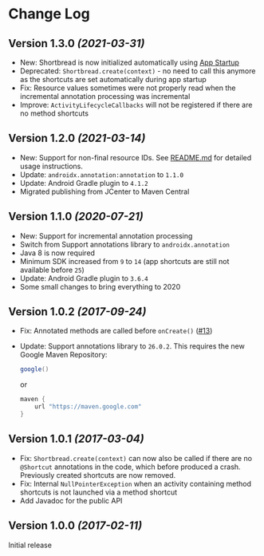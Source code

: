Change Log
==========

Version 1.3.0 *(2021-03-31)*
----------------------------
* New: Shortbread is now initialized automatically using [App Startup](https://developer.android.com/topic/libraries/app-startup)
* Deprecated: `Shortbread.create(context)` - no need to call this anymore as the shortcuts are set automatically during app startup
* Fix: Resource values sometimes were not properly read when the incremental annotation processing was incremental
* Improve: `ActivityLifecycleCallbacks` will not be registered if there are no method shortcuts


Version 1.2.0 *(2021-03-14)*
----------------------------
* New: Support for non-final resource IDs. See [README.md](https://github.com/MatthiasRobbers/shortbread#non-final-resource-ids)
for detailed usage instructions.
* Update: `androidx.annotation:annotation` to `1.1.0`
* Update: Android Gradle plugin to `4.1.2`
* Migrated publishing from JCenter to Maven Central


Version 1.1.0 *(2020-07-21)*
-----------------------------
* New: Support for incremental annotation processing
* Switch from Support annotations library to `androidx.annotation`
* Java 8 is now required
* Minimum SDK increased from `9` to `14` (app shortcuts are still not available before `25`)
* Update: Android Gradle plugin to `3.6.4`
* Some small changes to bring everything to 2020


Version 1.0.2 *(2017-09-24)*
-----------------------------
* Fix: Annotated methods are called before `onCreate()` ([#13](https://github.com/MatthiasRobbers/shortbread/issues/13))
* Update: Support annotations library to `26.0.2`. This requires the new Google Maven Repository:

  ```groovy
  google()
  ```
  or    
  ```groovy
  maven {
      url "https://maven.google.com"
  }
  ```


Version 1.0.1 *(2017-03-04)*
-----------------------------
* Fix: `Shortbread.create(context)` can now also be called if there are no `@Shortcut` annotations in the code, which before produced a crash. Previously created shortcuts are now removed.
* Fix: Internal `NullPointerException` when an activity containing method shortcuts is not launched via a method shortcut
* Add Javadoc for the public API


Version 1.0.0 *(2017-02-11)*
-----------------------------
Initial release
